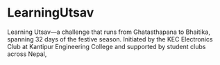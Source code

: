 # LearningUtsav
Learning Utsav—a challenge that runs from Ghatasthapana to Bhaitika, spanning 32 days of the festive season. Initiated by the KEC Electronics Club at Kantipur Engineering College and supported by student clubs across Nepal,
